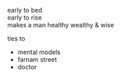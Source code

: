 early to bed  
early to rise  
makes a man healthy wealthy & wise

ties to  
- mental models  
- farnam street
- doctor